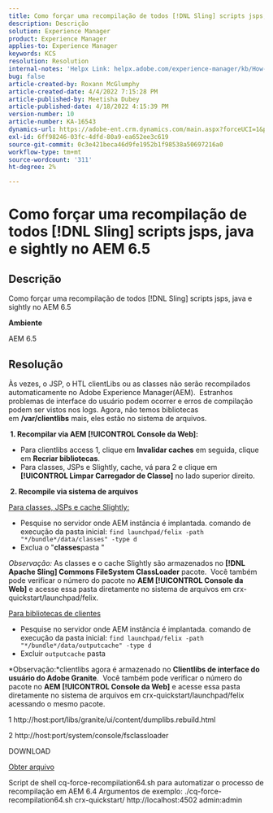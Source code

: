 ```yaml
---
title: Como forçar uma recompilação de todos [!DNL Sling] scripts jsps, java e sightly no AEM 6.5
description: Descrição
solution: Experience Manager
product: Experience Manager
applies-to: Experience Manager
keywords: KCS
resolution: Resolution
internal-notes: 'Helpx Link: helpx.adobe.com/experience-manager/kb/How-to-force-a-recompilation-of-all-Sling-scripts-jsps-java-sightly-on-AEM-6-4.html'
bug: false
article-created-by: Roxann McGlumphy
article-created-date: 4/4/2022 7:15:28 PM
article-published-by: Meetisha Dubey
article-published-date: 4/18/2022 4:15:39 PM
version-number: 10
article-number: KA-16543
dynamics-url: https://adobe-ent.crm.dynamics.com/main.aspx?forceUCI=1&pagetype=entityrecord&etn=knowledgearticle&id=954b3a93-4bb4-ec11-983f-000d3a5d0bca
exl-id: 6ff98246-03fc-4dfd-80a9-ea652ee3c619
source-git-commit: 0c3e421beca46d9fe1952b1f98538a50697216a0
workflow-type: tm+mt
source-wordcount: '311'
ht-degree: 2%

---
```


# Como forçar uma recompilação de todos [!DNL Sling] scripts jsps, java e sightly no AEM 6.5

## Descrição


Como forçar uma recompilação de todos [!DNL Sling] scripts jsps, java e sightly no AEM 6.5

<b>Ambiente</b>

AEM 6.5


## Resolução


Às vezes, o JSP, o HTL clientLibs ou as classes não serão recompilados automaticamente no Adobe Experience Manager(AEM).  Estranhos problemas de interface do usuário podem ocorrer e erros de compilação podem ser vistos nos logs. Agora, não temos bibliotecas em <b>/var/clientlibs</b> mais, eles estão no sistema de arquivos.

<b> 1. Recompilar via AEM [!UICONTROL Console da Web]:</b>

- Para clientlibs access 1, clique em <b>Invalidar caches</b> em seguida, clique em <b>Recriar bibliotecas</b>.
- Para classes, JSPs e Slightly, cache, vá para 2 e clique em <b>[!UICONTROL Limpar Carregador de Classe]</b> no lado superior direito.


<b> 2. Recompile via sistema de arquivos</b>

<u>Para classes, JSPs e cache Slightly:</u>

- Pesquise no servidor onde AEM instância é implantada. comando de execução da pasta inicial: `find launchpad/felix -path "*/bundle*/data/classes" -type d`
- Exclua o &quot;<b>classes</b>pasta &quot;


*Observação:* As classes e o cache Slightly são armazenados no <b>[!DNL Apache Sling] Commons FileSystem ClassLoader</b> pacote.  Você também pode verificar o número do pacote no <b>AEM [!UICONTROL Console da Web]</b> e acesse essa pasta diretamente no sistema de arquivos em crx-quickstart/launchpad/felix.



<u>Para bibliotecas de clientes</u>

- Pesquise no servidor onde AEM instância é implantada. comando de execução da pasta inicial: `find launchpad/felix -path "*/bundle*/data/outputcache" -type d `
- Excluir `outputcache` pasta


*Observação:*clientlibs agora é armazenado no <b>Clientlibs de interface do usuário do Adobe Granite</b>.  Você também pode verificar o número do pacote no <b>AEM [!UICONTROL Console da Web]</b> e acesse essa pasta diretamente no sistema de arquivos em crx-quickstart/launchpad/felix acessando o mesmo pacote.



1 http://host:port/libs/granite/ui/content/dumplibs.rebuild.html

2 http://host:port/system/console/fsclassloader





DOWNLOAD

[Obter arquivo](https://helpx.adobe.com/content/dam/help/en/experience-manager/kb/How-to-force-a-recompilation-of-all-Sling-scripts-jsps-java-sightly-on-AEM-6-4/_jcr_content/main-pars/download_section/download-1/cq-force-recompilation64.zip "cq-force-recompilation64.zip")

Script de shell cq-force-recompilation64.sh para automatizar o processo de recompilação em AEM 6.4 Argumentos de exemplo: ./cq-force-recompilation64.sh crx-quickstart/ http://localhost:4502 admin:admin
